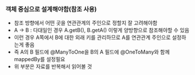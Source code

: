 ### 객체 중심으로 설계해야함(참조 사용)
- 참조 방향에서 어떤 곳을 연관관계의 주인으로 정할지 잘 고려해야함
- A -> B : 다대일인 경우 A.getB(), B.getA() 이렇게 양방향으로 참조해야할 수 있음
- 이런 경우 A쪽에서 B에 대한 외래 키를 관리하므로 A를 연관관계 주인으로 설정하는게 좋음
- 즉 A의 B 필드에 @ManyToOne을 B의 A 필드에 @OneToMany와 함께 mappedBy를 설정필요
- 위 부분은 자료를 반복해서 읽어볼 것
